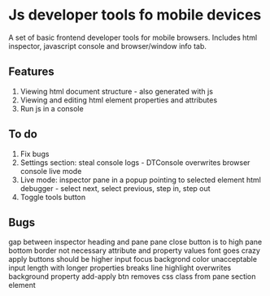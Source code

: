 # Js developer tools fo mobile devices

A set of basic frontend developer tools for mobile browsers. Includes html inspector, javascript console and browser/window info tab.

## Features

1. Viewing html document structure - also generated with js
2. Viewing and editing html element properties and attributes
3. Run js in a console

## To do

1. Fix bugs
2. Settings section:
	steal console logs - DTConsole overwrites browser console
	live mode
3. Live mode:
	inspector pane in a popup pointing to selected element
	html debugger - select next, select previous, step in, step out
4. Toggle tools button

## Bugs

gap between inspector heading and pane
pane close button is to high
pane bottom border not necessary
attribute and property values font goes crazy
apply buttons should be higher
input focus backgrond color unacceptable
input length with longer properties breaks line
highlight overwrites background property
add-apply btn removes css class from pane section element
